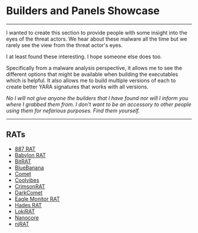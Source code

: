# Builders and Panels Showcase

---

I wanted to create this section to provide people with some insight into the eyes of the threat actors. We hear about these malware all the time but we rarely see the view from the threat actor's eyes.

I at least found these interesting. I hope someone else does too.

Specifically from a malware analysis perspective, it allows me to see the different options that might be available when building the executables which is helpful. It also allows me to build multiple versions of each to create better YARA signatures that works with all versions.

*No I will not give anyone the builders that I have found nor will I inform you where I grabbed them from. I don't want to be an accessory to other people using them for nefarious purposes. Find them yourself.*

---

## RATs
- [887 RAT](RATs/887rat.md)
- [Babylon RAT](RATs/babylonrat.md)
- [BitRAT](RATs/bitrat.md)
- [BlueBanana](RATs/bluebananarat.md)
- [Comet](RATs/comet.md)
- [Coolvibes](RATs/coolvibes.md)
- [CrimsonRAT](RATs/crimsonrat.md)
- [DarkComet](RATs/darkcomet.md)
- [Eagle Monitor RAT](RATs/eaglemonitor.md)
- [Hades RAT](RATs/hades.md)
- [LokiRAT](RATs/lokirat.md)
- [Nanocore](RATs/nanocore.md)
- [njRAT](RATs/njrat.md)
